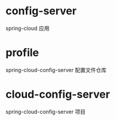 # config-server
spring-cloud 应用
# profile
spring-cloud-config-server 配置文件仓库
# cloud-config-server
spring-cloud-config-server 项目

